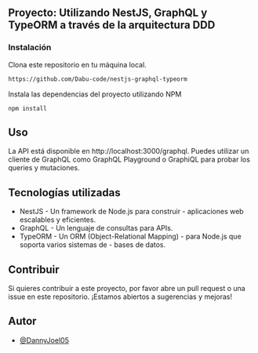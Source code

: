 


## Proyecto: Utilizando NestJS, GraphQL y TypeORM a través de la arquitectura DDD

### Instalación
Clona este repositorio en tu máquina local.
```page
https://github.com/Dabu-code/nestjs-graphql-typeorm
```
Instala las dependencias del proyecto utilizando NPM
```components
npm install
```

## Uso
La API está disponible en http://localhost:3000/graphql. Puedes utilizar un cliente de GraphQL como GraphQL Playground o GraphiQL para probar los queries y mutaciones.




## Tecnologías utilizadas
- NestJS - Un framework de Node.js para construir - aplicaciones web escalables y eficientes.
- GraphQL - Un lenguaje de consultas para APIs.
- TypeORM - Un ORM (Object-Relational Mapping) - para Node.js que soporta varios sistemas de - bases de datos.

## Contribuir

Si quieres contribuir a este proyecto, por favor abre un pull request o una issue en este repositorio. ¡Estamos abiertos a sugerencias y mejoras!


## Autor

- [@DannyJoel05](https://github.com/Dabu-code)

